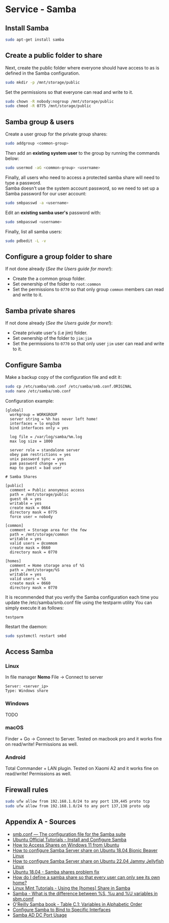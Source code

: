 # Service - Samba

## Install Samba

```bash
sudo apt-get install samba
```

## Create a public folder to share

Next, create the public folder where everyone should have access to as is defined in the Samba configuration.
```bash
sudo mkdir -p /mnt/storage/public
```

Set the permissions so that everyone can read and write to it.
```bash
sudo chown -R nobody:nogroup /mnt/storage/public
sudo chmod -R 0775 /mnt/storage/public
```

## Samba group & users

Create a user group for the private group shares:
```bash
sudo addgroup <common-group>
```

Then add an **existing system user** to the group by running the commands below:
```bash
sudo usermod -aG <common-group> <username>
```

Finally, all users who need to access a protected samba share will need to type a password.  
Samba doesn't use the system account password, so we need to set up a Samba password for our user account:
```bash
sudo smbpasswd -a <username>
```

Edit an **existing samba user's** password with:
```bash
sudo smbpasswd <username>
```

Finally, list all samba users:
```bash
sudo pdbedit -L -v
```

## Configure a group folder to share

If not done already (_See the Users guide for more!_): 
- Create the a common group folder.
- Set ownership of the folder to `root:common`
- Set the permissions to `0770` so that only group `common` members can read and write to it.

## Samba private shares

If not done already (_See the Users guide for more!_): 
- Create private user's (i.e jim) folder.
- Set ownership of the folder to `jim:jim`
- Set the permissions to `0770` so that only user `jim` user can read and write to it.

## Configure Samba

Make a backup copy of the configuration file and edit it:
```bash
sudo cp /etc/samba/smb.conf /etc/samba/smb.conf.ORIGINAL
sudo nano /etc/samba/smb.conf
```

Configuration example:
```
[global]
  workgroup = WORKGROUP
  server string = %h has never left home!
  interfaces = lo enp3s0
  bind interfaces only = yes

  log file = /var/log/samba/%m.log
  max log size = 1000

  server role = standalone server
  obey pam restrictions = yes
  unix password sync = yes
  pam password change = yes
  map to guest = bad user

# Samba Shares

[public]
  comment = Public anonymous access
  path = /mnt/storage/public
  guest ok = yes
  writable = yes
  create mask = 0664
  directory mask = 0775
  force user = nobody

[common]
  comment = Storage area for the few
  path = /mnt/storage/common
  writable = yes
  valid users = @commom
  create mask = 0660
  directory mask = 0770

[homes]
  comment = Home storage area of %S
  path = /mnt/storage/%S
  writable = yes
  valid users = %S
  create mask = 0660
  directory mask = 0770
```

It is  recommended that you verify the Samba configuration each time you update the /etc/samba/smb.conf file using the  testparm utility
You can simply execute it as follows:
```
testparm
```

Restart the daemon:
```bash
sudo systemctl restart smbd
```

## Access Samba

### Linux

In file manager **Nemo** File -> Connect to server
```
Server: <server_ip>
Type: Windows share
```

### Windows
TODO

### macOS

Finder + Go -> Connect to Server.
Tested on macbook pro and it works fine on read/write!
Permissions as well.

### Android

Total Commander + LAN plugin.
Tested on Xiaomi A2 and it works fine on read/write!
Permissions as well.

## Firewall rules

```bash
sudo ufw allow from 192.168.1.0/24 to any port 139,445 proto tcp
sudo ufw allow from 192.168.1.0/24 to any port 137,138 proto udp
```

## Appendix A - Sources

- [smb.conf — The configuration file for the Samba suite](https://www.samba.org/samba/docs/current/man-html/smb.conf.5.html)
- [Ubuntu Official Tutorials - Install and Configure Samba](https://ubuntu.com/tutorials/install-and-configure-samba)
- [How to Access Shares on Windows 11 from Ubuntu](https://websiteforstudents.com/how-to-access-shares-on-windows-11-from-ubuntu/)
- [How to configure Samba Server share on Ubuntu 18.04 Bionic Beaver Linux](https://linuxconfig.org/how-to-configure-samba-server-share-on-ubuntu-18-04-bionic-beaver-linux)
- [How to configure Samba Server share on Ubuntu 22.04 Jammy Jellyfish Linux](https://linuxconfig.org/how-to-configure-samba-server-share-on-ubuntu-22-04-jammy-jellyfish-linux)
- [Ubuntu 18.04 - Samba shares problem fix](https://www.dedoimedo.com/computers/ubuntu-beaver-samba-shares.html)
- [How do I define a samba share so that every user can only see its own home?](https://unix.stackexchange.com/questions/36853/how-do-i-define-a-samba-share-so-that-every-user-can-only-see-its-own-home)
- [Linux Mint Tutorials - Using the \[homes\] Share in Samba](https://forums.linuxmint.com/viewtopic.php?f=42&t=77063&sid=464f3d114dc81a360b841436997d9edc)
- [Samba - What is the difference between %S, %u and %U variables in sbm.comf](https://lists.samba.org/archive/samba/2012-November/169927.html)
- [O'Reilly Samba book - Table C.1: Variables in Alphabetic Order](https://www.oreilly.com/openbook/samba/book/appc_01.html#appc-88529)
- [Configure Samba to Bind to Specific Interfaces](https://wiki.samba.org/index.php/Configure_Samba_to_Bind_to_Specific_Interfaces)
- [Samba AD DC Port Usage](https://wiki.samba.org/index.php/Samba_AD_DC_Port_Usage)
